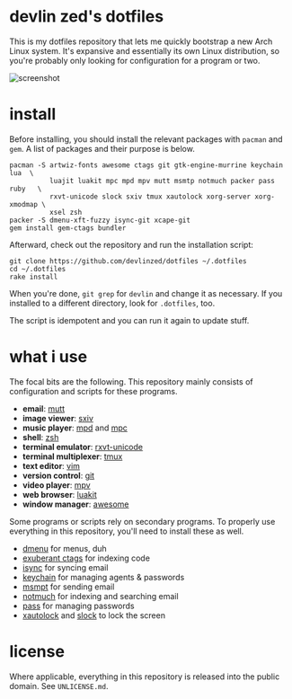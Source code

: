 devlin zed's dotfiles
=====================

This is my dotfiles repository that lets me quickly bootstrap a new Arch Linux
system.  It's expansive and essentially its own Linux distribution, so you're
probably only looking for configuration for a program or two.

![screenshot](https://raw.github.com/devlinzed/dotfiles/master/screenshot.png)

install
=======

Before installing, you should install the relevant packages with `pacman` and
`gem`.  A list of packages and their purpose is below.

    pacman -S artwiz-fonts awesome ctags git gtk-engine-murrine keychain lua  \
              luajit luakit mpc mpd mpv mutt msmtp notmuch packer pass ruby   \
              rxvt-unicode slock sxiv tmux xautolock xorg-server xorg-xmodmap \
              xsel zsh
    packer -S dmenu-xft-fuzzy isync-git xcape-git
    gem install gem-ctags bundler

Afterward, check out the repository and run the installation script:

    git clone https://github.com/devlinzed/dotfiles ~/.dotfiles
    cd ~/.dotfiles
    rake install

When you're done, `git grep` for `devlin` and change it as necessary.  If you
installed to a different directory, look for `.dotfiles`, too.

The script is idempotent and you can run it again to update stuff.

what i use
==========

The focal bits are the following.  This repository mainly consists of
configuration and scripts for these programs.

* **email**: [mutt](http://mutt.org/)
* **image viewer**: [sxiv](https://bbs.archlinux.org/viewtopic.php?id=112643)
* **music player**: [mpd](http://mpd.wikia.com/wiki/Music_Player_Daemon_Wiki) and [mpc](http://mpd.wikia.com/wiki/Client:Mpc)
* **shell**: [zsh](http://zsh.org)
* **terminal emulator**: [rxvt-unicode](https://en.wikipedia.org/wiki/Rxvt)
* **terminal multiplexer**: [tmux](http://tmux.sourceforge.net/)
* **text editor**: [vim](http://vim.org)
* **version control**: [git](http://git-scm.org)
* **video player**: [mpv](http://mpv.io/index.html)
* **web browser**: [luakit](http://luakit.org)
* **window manager**: [awesome](http://awesome.naquadah.org/)

Some programs or scripts rely on secondary programs.  To properly use
everything in this repository, you'll need to install these as well.

* [dmenu](http://tools.suckless.org/dmenu/) for menus, duh
* [exuberant ctags](http://ctags.sourceforge.net/) for indexing code
* [isync](http://isync.sourceforge.net/) for syncing email
* [keychain](http://www.funtoo.org/wiki/Keychain) for managing agents & passwords
* [msmpt](http://msmtp.sourceforge.net) for sending email
* [notmuch](http://notmuchmail.org/) for indexing and searching email
* [pass](http://zx2c4.com/projects/password-store/) for managing passwords
* [xautolock](http://freecode.com/projects/xautolock) and
  [slock](http://tools.suckless.org/slock) to lock the screen

license
=======

Where applicable, everything in this repository is released into the public
domain.  See `UNLICENSE.md`.
